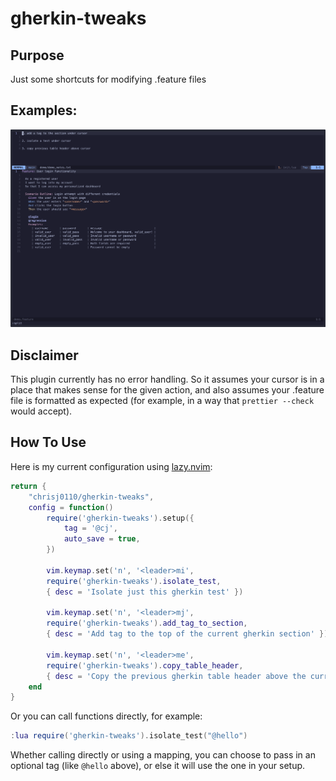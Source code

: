 # gherkin-tweaks

## Purpose

Just some shortcuts for modifying .feature files

## Examples:

![examples](demo/demo.gif)

## Disclaimer

This plugin currently has no error handling. So it assumes your cursor is in a place that makes sense for the given action, and also assumes your .feature file is formatted as expected (for example, in a way that `prettier --check` would accept).

## How To Use

Here is my current configuration using [lazy.nvim](https://github.com/folke/lazy.nvim):

```lua
return {
    "chrisj0110/gherkin-tweaks",
    config = function()
        require('gherkin-tweaks').setup({
            tag = '@cj',
            auto_save = true,
        })

        vim.keymap.set('n', '<leader>mi',
        require('gherkin-tweaks').isolate_test,
        { desc = 'Isolate just this gherkin test' })

        vim.keymap.set('n', '<leader>mj',
        require('gherkin-tweaks').add_tag_to_section,
        { desc = 'Add tag to the top of the current gherkin section' })

        vim.keymap.set('n', '<leader>me',
        require('gherkin-tweaks').copy_table_header,
        { desc = 'Copy the previous gherkin table header above the current line' })
    end
}
```

Or you can call functions directly, for example:

```lua
:lua require('gherkin-tweaks').isolate_test("@hello")
```

Whether calling directly or using a mapping, you can choose to pass in an optional tag (like `@hello` above), or else it will use the one in your setup.


